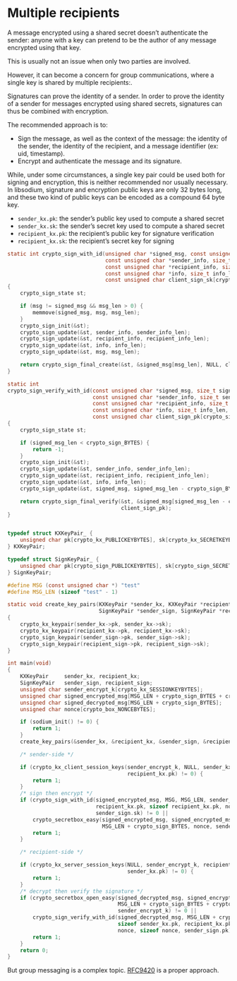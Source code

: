 # Multiple recipients

A message encrypted using a shared secret doesn’t authenticate the sender: anyone with a key can pretend to be the author of any message encrypted using that key.

This is usually not an issue when only two parties are involved.

However, it can become a concern for group communications, where a single key is shared by multiple recipients:.

Signatures can prove the identity of a sender. In order to prove the identity of a sender for messages encrypted using shared secrets, signatures can thus be combined with encryption.

The recommended approach is to:

  - Sign the message, as well as the context of the message: the identity of the sender, the identity of the recipient, and a message identifier (ex: uid, timestamp).
  - Encrypt and authenticate the message and its signature.

While, under some circumstances, a single key pair could be used both for signing and encryption, this is neither recommended nor usually necessary. In libsodium, signature and encryption public keys are only 32 bytes long, and these two kind of public keys can be encoded as a compound 64 byte key.

  - `sender_kx.pk`: the sender’s public key used to compute a shared secret
  - `sender_kx.sk`: the sender’s secret key used to compute a shared secret
  - `recipient_kx.pk`: the recipient’s public key for signature verification
  - `recipient_kx.sk`: the recipient’s secret key for signing

<!-- end list -->

``` c
static int crypto_sign_with_id(unsigned char *signed_msg, const unsigned char *msg, size_t msg_len,
                               const unsigned char *sender_info, size_t sender_info_len,
                               const unsigned char *recipient_info, size_t recipient_info_len,
                               const unsigned char *info, size_t info_len,
                               const unsigned char client_sign_sk[crypto_sign_SECRETKEYBYTES])
{
    crypto_sign_state st;

    if (msg != signed_msg && msg_len > 0) {
        memmove(signed_msg, msg, msg_len);
    }
    crypto_sign_init(&st);
    crypto_sign_update(&st, sender_info, sender_info_len);
    crypto_sign_update(&st, recipient_info, recipient_info_len);
    crypto_sign_update(&st, info, info_len);
    crypto_sign_update(&st, msg, msg_len);

    return crypto_sign_final_create(&st, &signed_msg[msg_len], NULL, client_sign_sk);
}

static int
crypto_sign_verify_with_id(const unsigned char *signed_msg, size_t signed_msg_len,
                           const unsigned char *sender_info, size_t sender_info_len,
                           const unsigned char *recipient_info, size_t recipient_info_len,
                           const unsigned char *info, size_t info_len,
                           const unsigned char client_sign_pk[crypto_sign_PUBLICKEYBYTES])
{
    crypto_sign_state st;

    if (signed_msg_len < crypto_sign_BYTES) {
        return -1;
    }
    crypto_sign_init(&st);
    crypto_sign_update(&st, sender_info, sender_info_len);
    crypto_sign_update(&st, recipient_info, recipient_info_len);
    crypto_sign_update(&st, info, info_len);
    crypto_sign_update(&st, signed_msg, signed_msg_len - crypto_sign_BYTES);

    return crypto_sign_final_verify(&st, &signed_msg[signed_msg_len - crypto_sign_BYTES],
                                    client_sign_pk);
}
```

``` c

typedef struct KXKeyPair_ {
    unsigned char pk[crypto_kx_PUBLICKEYBYTES], sk[crypto_kx_SECRETKEYBYTES];
} KXKeyPair;

typedef struct SignKeyPair_ {
    unsigned char pk[crypto_sign_PUBLICKEYBYTES], sk[crypto_sign_SECRETKEYBYTES];
} SignKeyPair;

#define MSG (const unsigned char *) "test"
#define MSG_LEN (sizeof "test" - 1)

static void create_key_pairs(KXKeyPair *sender_kx, KXKeyPair *recipient_kx,
                             SignKeyPair *sender_sign, SignKeyPair *recipient_sign)
{
    crypto_kx_keypair(sender_kx->pk, sender_kx->sk);
    crypto_kx_keypair(recipient_kx->pk, recipient_kx->sk);
    crypto_sign_keypair(sender_sign->pk, sender_sign->sk);
    crypto_sign_keypair(recipient_sign->pk, recipient_sign->sk);
}

int main(void)
{
    KXKeyPair     sender_kx, recipient_kx;
    SignKeyPair   sender_sign, recipient_sign;
    unsigned char sender_encrypt_k[crypto_kx_SESSIONKEYBYTES];
    unsigned char signed_encrypted_msg[MSG_LEN + crypto_sign_BYTES + crypto_box_MACBYTES];
    unsigned char signed_decrypted_msg[MSG_LEN + crypto_sign_BYTES];
    unsigned char nonce[crypto_box_NONCEBYTES];

    if (sodium_init() != 0) {
        return 1;
    }
    create_key_pairs(&sender_kx, &recipient_kx, &sender_sign, &recipient_sign);

    /* sender-side */

    if (crypto_kx_client_session_keys(sender_encrypt_k, NULL, sender_kx.pk, sender_kx.sk,
                                      recipient_kx.pk) != 0) {
        return 1;
    }
    /* sign then encrypt */
    if (crypto_sign_with_id(signed_encrypted_msg, MSG, MSG_LEN, sender_kx.pk, sizeof sender_kx.pk,
                            recipient_kx.pk, sizeof recipient_kx.pk, nonce, sizeof nonce,
                            sender_sign.sk) != 0 ||
        crypto_secretbox_easy(signed_encrypted_msg, signed_encrypted_msg,
                              MSG_LEN + crypto_sign_BYTES, nonce, sender_encrypt_k) != 0) {
        return 1;
    }

    /* recipient-side */

    if (crypto_kx_server_session_keys(NULL, sender_encrypt_k, recipient_kx.pk, recipient_kx.sk,
                                      sender_kx.pk) != 0) {
        return 1;
    }
    /* decrypt then verify the signature */
    if (crypto_secretbox_open_easy(signed_decrypted_msg, signed_encrypted_msg,
                                   MSG_LEN + crypto_sign_BYTES + crypto_box_MACBYTES, nonce,
                                   sender_encrypt_k) != 0 ||
        crypto_sign_verify_with_id(signed_decrypted_msg, MSG_LEN + crypto_sign_BYTES, sender_kx.pk,
                                   sizeof sender_kx.pk, recipient_kx.pk, sizeof recipient_kx.pk,
                                   nonce, sizeof nonce, sender_sign.pk) != 0) {
        return 1;
    }
    return 0;
}
```

But group messaging is a complex topic. [RFC9420](https://datatracker.ietf.org/doc/rfc9420/) is a proper approach.
